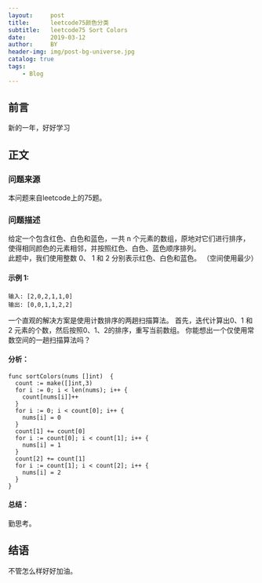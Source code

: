 ```yaml
---
layout:     post
title:      leetcode75颜色分类
subtitle:   leetcode75 Sort Colors
date:       2019-03-12
author:     BY
header-img: img/post-bg-universe.jpg
catalog: true
tags:
    - Blog
---
```



## 前言

新的一年，好好学习

## 正文

### 问题来源

本问题来自leetcode上的75题。

### 问题描述

给定一个包含红色、白色和蓝色，一共 n 个元素的数组，原地对它们进行排序，使得相同颜色的元素相邻，并按照红色、白色、蓝色顺序排列。  
此题中，我们使用整数 0、 1 和 2 分别表示红色、白色和蓝色。 （空间使用最少）  

#### 示例 1:
```
输入: [2,0,2,1,1,0]
输出: [0,0,1,1,2,2]
``` 
一个直观的解决方案是使用计数排序的两趟扫描算法。
首先，迭代计算出0、1 和 2 元素的个数，然后按照0、1、2的排序，重写当前数组。
你能想出一个仅使用常数空间的一趟扫描算法吗？

#### 分析：
```
func sortColors(nums []int)  {
  count := make([]int,3)
  for i := 0; i < len(nums); i++ {
    count[nums[i]]++
  }
  for i := 0; i < count[0]; i++ {
    nums[i] = 0
  }
  count[1] += count[0]
  for i := count[0]; i < count[1]; i++ {
    nums[i] = 1
  }
  count[2] += count[1]
  for i := count[1]; i < count[2]; i++ {
    nums[i] = 2
  }
}
```

#### 总结：
勤思考。

## 结语
不管怎么样好好加油。
